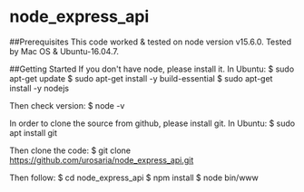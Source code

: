 # node_express_api

##Prerequisites 
This code worked & tested on node version v15.6.0.
Tested by Mac OS & Ubuntu-16.04.7.

##Getting Started
If you don't have node, please install it. 
In Ubuntu:
$ sudo apt-get update
$ sudo apt-get install -y build-essential
$ sudo apt-get install -y nodejs

Then check version:
$ node -v

In order to clone the source from github, please install git.
In Ubuntu:
$ sudo apt install git

Then clone the code:
$ git clone https://github.com/urosaria/node_express_api.git

Then follow:
$ cd node_express_api
$ npm install
$ node bin/www
